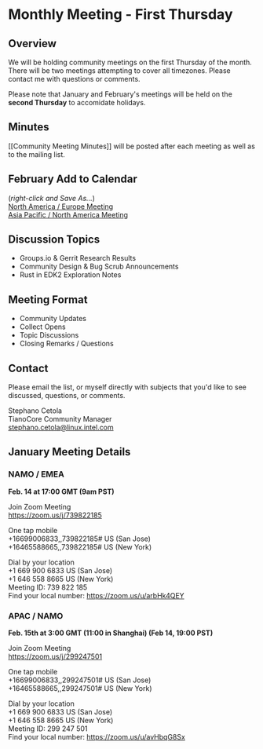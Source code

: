 # Monthly Meeting - First Thursday
## Overview
We will be holding community meetings on the first Thursday of the month. There will be two meetings attempting to cover all timezones. Please contact me with questions or comments.  

Please note that January and February's meetings will be held on the **second Thursday** to accomidate holidays.

## Minutes
[[Community Meeting Minutes]] will be posted after each meeting as well as to the mailing list.

## February Add to Calendar
(_right-click and Save As..._)  
[North America / Europe Meeting](https://raw.githubusercontent.com/tianocore/tianocore.github.io/master/TianoCore-February-Community-Meeting-NAMO-EMEA.ics)  
[Asia Pacific / North America Meeting](https://raw.githubusercontent.com/tianocore/tianocore.github.io/master/TianoCore-February-Community-Meeting-APAC-NAMO.ics) 

## Discussion Topics
- Groups.io & Gerrit Research Results
- Community Design & Bug Scrub Announcements
- Rust in EDK2 Exploration Notes

## Meeting Format
- Community Updates
- Collect Opens
- Topic Discussions
- Closing Remarks / Questions


## Contact
Please email the list, or myself directly with subjects that you'd like to see discussed, questions, or comments.

Stephano Cetola  
TianoCore Community Manager  
stephano.cetola@linux.intel.com    
  
## January Meeting Details

### NAMO / EMEA

**Feb. 14 at 17:00 GMT (9am PST)**

Join Zoom Meeting  
https://zoom.us/j/739822185  
  
One tap mobile  
+16699006833,,739822185# US (San Jose)  
+16465588665,,739822185# US (New York)  
  
Dial by your location  
        +1 669 900 6833 US (San Jose)  
        +1 646 558 8665 US (New York)  
Meeting ID: 739 822 185  
Find your local number: https://zoom.us/u/arbHk4QEY  
  
### APAC / NAMO
  
**Feb. 15th at 3:00 GMT (11:00 in Shanghai) (Feb 14, 19:00 PST)**
  
Join Zoom Meeting  
https://zoom.us/j/299247501  
  
One tap mobile  
+16699006833,,299247501# US (San Jose)  
+16465588665,,299247501# US (New York)  
  
Dial by your location  
        +1 669 900 6833 US (San Jose)  
        +1 646 558 8665 US (New York)  
Meeting ID: 299 247 501  
Find your local number: https://zoom.us/u/avHbqG8Sx  